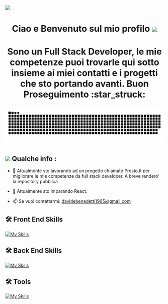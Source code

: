 ![](https://komarev.com/ghpvc/?username=DavideBenedetti95&color=blueviolet)

<h1 align="center">Ciao e Benvenuto sul mio profilo <img src="https://github.com/abdoachhoubi/abdoachhoubi/blob/main/gifs/Hi.gif" width="30"><h1/>

<p align="center">
Sono un Full Stack Developer, le mie competenze puoi trovarle qui sotto insieme ai miei contatti e i progetti che sto portando avanti. Buon Proseguimento :star_struck:
</p>

<div align="center">
  <img  src="https://github.com/1999AZZAR/1999AZZAR/blob/main/resources/img/grid-snake.svg"
       alt="snake" /></a>
</div>
 
## <picture><img src = "https://github.com/7oSkaaa/7oSkaaa/blob/main/Images/about_me.gif?raw=true" width = 50px></picture> Qualche info :
- 🔭 Attualmente sto lavorando ad un progetto chiamato Presto.it per migliorare le mie competenze da full stack developer. A breve rendero' la repository pubblica

- 🌱 Attualmente sto imparando React.

- 📫 Se vuoi contattarmi: davidebenedetti1995@gmail.com

## 🛠 Front End Skills
[![My Skills](https://skillicons.dev/icons?i=js,html,css,bootstrap)](https://skillicons.dev)

## 🛠 Back End Skills
[![My Skills](https://skillicons.dev/icons?i=php,laravel,mysql)](https://skillicons.dev)

## 🛠 Tools 
[![My Skills](https://skillicons.dev/icons?i=git,github,bash)](https://skillicons.dev)
<!--
**DavideBenedetti95/DavideBenedetti95** is a ✨ _special_ ✨ repository because its `README.md` (this file) appears on your GitHub profile.


- 🔭 I’m currently working on ...
- 🌱 I’m currently learning ...
- 👯 I’m looking to collaborate on ...
- 🤔 I’m looking for help with ...
- 💬 Ask me about ...
- 📫 How to reach me: ...
- 😄 Pronouns: ...
- ⚡ Fun fact: ...
-->


